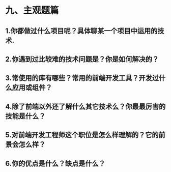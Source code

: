 # 九、主观题篇
## 1.你都做过什么项目呢？具体聊某一个项目中运用的技术.
## 2.你遇到过比较难的技术问题是？你是如何解决的？
## 3.常使用的库有哪些？常用的前端开发工具？开发过什么应用或组件？
## 4.除了前端以外还了解什么其它技术么？你最最厉害的技能是什么？
## 5.对前端开发工程师这个职位是怎么样理解的？它的前景会怎么样？
## 6.你的优点是什么？缺点是什么？

